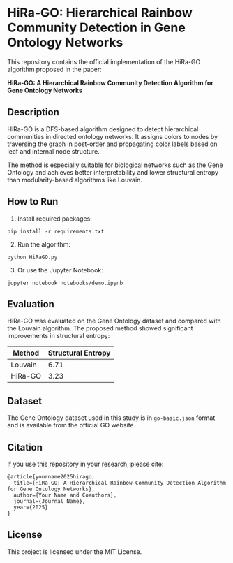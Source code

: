 # HiRa-GO: Hierarchical Rainbow Community Detection in Gene Ontology Networks

This repository contains the official implementation of the HiRa-GO algorithm proposed in the paper:

**HiRa-GO: A Hierarchical Rainbow Community Detection Algorithm for Gene Ontology Networks**  


## Description

HiRa-GO is a DFS-based algorithm designed to detect hierarchical communities in directed ontology networks. It assigns colors to nodes by traversing the graph in post-order and propagating color labels based on leaf and internal node structure.

The method is especially suitable for biological networks such as the Gene Ontology and achieves better interpretability and lower structural entropy than modularity-based algorithms like Louvain.
## How to Run

1. Install required packages:

```
pip install -r requirements.txt
```

2. Run the algorithm:

```
python HiRaGO.py
```

3. Or use the Jupyter Notebook:

```
jupyter notebook notebooks/demo.ipynb
```

## Evaluation

HiRa-GO was evaluated on the Gene Ontology dataset and compared with the Louvain algorithm. The proposed method showed significant improvements in structural entropy:

| Method   | Structural Entropy |
|----------|--------------------|
| Louvain  | 6.71               |
| HiRa-GO  | 3.23               |

## Dataset

The Gene Ontology dataset used in this study is in `go-basic.json` format and is available from the official GO website.

## Citation

If you use this repository in your research, please cite:

```
@article{yourname2025hirago,
  title={HiRa-GO: A Hierarchical Rainbow Community Detection Algorithm for Gene Ontology Networks},
  author={Your Name and Coauthors},
  journal={Journal Name},
  year={2025}
}
```

## License

This project is licensed under the MIT License.
